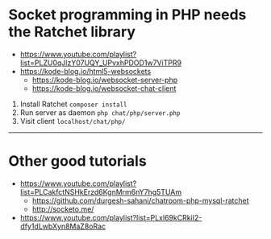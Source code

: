 # Socket programming in PHP needs the Ratchet library

- https://www.youtube.com/playlist?list=PLZU0qJlzY07UQY_UPvxhPDOD1w7ViTPR9
- https://kode-blog.io/html5-websockets
	- https://kode-blog.io/websocket-server-php
	- https://kode-blog.io/websocket-chat-client

1. Install Ratchet `composer install`
2. Run server as daemon `php chat/php/server.php`
3. Visit client `localhost/chat/php/`

---

# Other good tutorials

- https://www.youtube.com/playlist?list=PLCakfctNSHkErzd6KgnMrm6nY7hg5TUAm
	- https://github.com/durgesh-sahani/chatroom-php-mysql-ratchet
	- http://socketo.me/
- https://www.youtube.com/playlist?list=PLxl69kCRkiI2-dfy1dLwbXyn8MaZ8oRac
